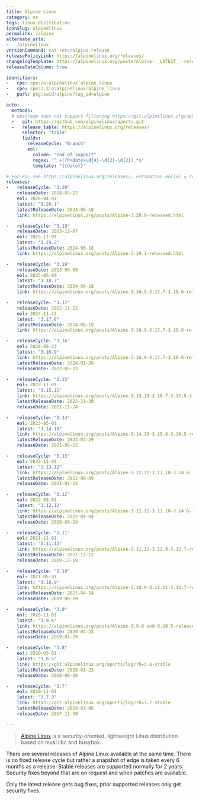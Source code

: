 ```yaml
---
title: Alpine Linux
category: os
tags: linux-distribution
iconSlug: alpinelinux
permalink: /alpine
alternate_urls:
-   /alpinelinux
versionCommand: cat /etc/alpine-release
releasePolicyLink: https://alpinelinux.org/releases/
changelogTemplate: https://alpinelinux.org/posts/Alpine-__LATEST__-released.html
releaseDateColumn: true

identifiers:
-   cpe: cpe:/o:alpinelinux:alpine_linux
-   cpe: cpe:2.3:o:alpinelinux:alpine_linux
-   purl: pkg:swid/alpine?tag_id=alpine

auto:
  methods:
  # upstream does not support filtering https://git.alpinelinux.org/aports
  -   git: https://github.com/alpinelinux/aports.git
  -   release_table: https://alpinelinux.org/releases/
      selector: "table"
      fields:
        releaseCycle: "Branch"
        eol:
          column: "End of support"
          regex: '^.+(?P<date>\d{4}-\d{2}-\d{2}).*$'
          template: "{{date}}"

# For EOL see https://alpinelinux.org/releases/, estimation eol(x) = releaseDate(x) + 2 years
releases:
-   releaseCycle: "3.20"
    releaseDate: 2024-05-22
    eol: 2026-04-01
    latest: "3.20.1"
    latestReleaseDate: 2024-06-18
    link: https://alpinelinux.org/posts/Alpine-3.20.0-released.html

-   releaseCycle: "3.19"
    releaseDate: 2023-12-07
    eol: 2025-11-01
    latest: "3.19.2"
    latestReleaseDate: 2024-06-18
    link: https://alpinelinux.org/posts/Alpine-3.19.1-released.html

-   releaseCycle: "3.18"
    releaseDate: 2023-05-09
    eol: 2025-05-09
    latest: "3.18.7"
    latestReleaseDate: 2024-06-18
    link: https://alpinelinux.org/posts/Alpine-3.16.9-3.17.7-3.18.6-released.html

-   releaseCycle: "3.17"
    releaseDate: 2022-11-22
    eol: 2024-11-22
    latest: "3.17.8"
    latestReleaseDate: 2024-06-18
    link: https://alpinelinux.org/posts/Alpine-3.16.9-3.17.7-3.18.6-released.html

-   releaseCycle: "3.16"
    eol: 2024-05-23
    latest: "3.16.9"
    link: https://alpinelinux.org/posts/Alpine-3.16.9-3.17.7-3.18.6-released.html
    latestReleaseDate: 2024-01-26
    releaseDate: 2022-05-23

-   releaseCycle: "3.15"
    eol: 2023-11-01
    latest: "3.15.11"
    link: https://alpinelinux.org/posts/Alpine-3.15.10-3.16.7-3.17.5-3.18.3-released.html
    latestReleaseDate: 2023-11-30
    releaseDate: 2021-11-24

-   releaseCycle: "3.14"
    eol: 2023-05-01
    latest: "3.14.10"
    link: https://alpinelinux.org/posts/Alpine-3.14.10-3.15.8-3.16.5-released.html
    latestReleaseDate: 2023-03-29
    releaseDate: 2021-06-15

-   releaseCycle: "3.13"
    eol: 2022-11-01
    latest: "3.13.12"
    link: https://alpinelinux.org/posts/Alpine-3.12.12-3.13.10-3.14.6-3.15.4-released.html
    latestReleaseDate: 2022-08-09
    releaseDate: 2021-01-14

-   releaseCycle: "3.12"
    eol: 2022-05-01
    latest: "3.12.12"
    link: https://alpinelinux.org/posts/Alpine-3.12.12-3.13.10-3.14.6-3.15.4-released.html
    latestReleaseDate: 2022-04-04
    releaseDate: 2020-05-29

-   releaseCycle: "3.11"
    eol: 2021-11-01
    latest: "3.11.13"
    link: https://alpinelinux.org/posts/Alpine-3.11.13-3.12.9-3.13.7-released.html
    latestReleaseDate: 2021-11-12
    releaseDate: 2019-12-19

-   releaseCycle: "3.10"
    eol: 2021-05-01
    latest: "3.10.9"
    link: https://alpinelinux.org/posts/Alpine-3.10.9-3.11.11-3.12.7-released.html
    latestReleaseDate: 2021-04-14
    releaseDate: 2019-06-19

-   releaseCycle: "3.9"
    eol: 2020-11-01
    latest: "3.9.6"
    link: https://alpinelinux.org/posts/Alpine-3.9.6-and-3.10.5-released.html
    latestReleaseDate: 2020-04-23
    releaseDate: 2019-01-29

-   releaseCycle: "3.8"
    eol: 2020-05-01
    latest: "3.8.5"
    link: https://git.alpinelinux.org/aports/log/?h=3.8-stable
    latestReleaseDate: 2020-01-23
    releaseDate: 2018-06-26

-   releaseCycle: "3.7"
    eol: 2019-11-01
    latest: "3.7.3"
    link: https://git.alpinelinux.org/aports/log/?h=3.7-stable
    latestReleaseDate: 2019-03-06
    releaseDate: 2017-11-30

---
```


> [Alpine Linux](https://alpinelinux.org/) is a security-oriented, lightweight Linux distribution
> based on musl libc and busybox.

There are several releases of Alpine Linux available at the same time. There is no fixed release
cycle but rather a snapshot of edge is taken every 6 months as a release. Stable releases are
supported normally for 2 years. Security fixes beyond that are on request and when patches are
available.

Only the latest release gets bug fixes, prior supported releases only
get security fixes.
